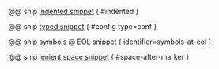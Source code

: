 @@ snip [indented snippet](../../test/scala/Snippets.scala) { #indented }

@@ snip [typed snippet](../../test/scala/Snippets.scala) { #config type=conf }

@@ snip [symbols @ EOL snippet](../../test/scala/Snippets.scala) { identifier=symbols-at-eol }

@@ snip [lenient space snippet](../../test/scala/Snippets.scala) { #space-after-marker }
